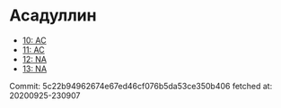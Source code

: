 # Асадуллин
- [10: AC](10.md)
- [11: AC](11.md)
- [12: NA](12.md)
- [13: NA](13.md)

Commit: 5c22b94962674e67ed46cf076b5da53ce350b406
 fetched at: 20200925-230907
